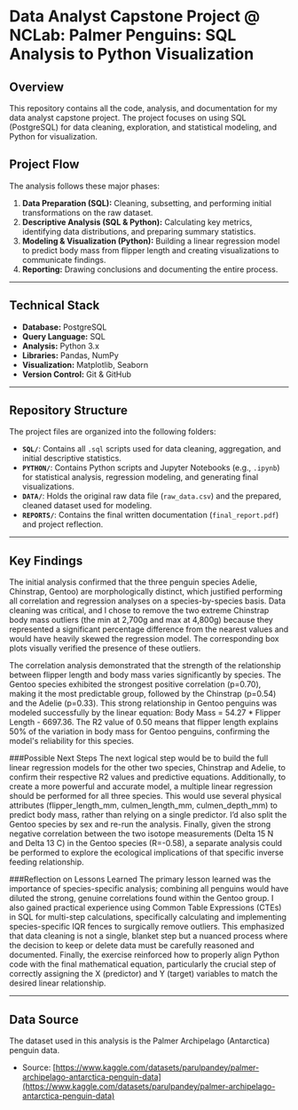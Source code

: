 # Data Analyst Capstone Project @ NCLab: Palmer Penguins: SQL Analysis to Python Visualization
## Overview
This repository contains all the code, analysis, and documentation for my data analyst capstone project. The project focuses on using SQL (PostgreSQL) for data cleaning, exploration, and statistical modeling, and Python for visualization.

## Project Flow

The analysis follows these major phases:

1.  **Data Preparation (SQL):** Cleaning, subsetting, and performing initial transformations on the raw dataset.
2.  **Descriptive Analysis (SQL & Python):** Calculating key metrics, identifying data distributions, and preparing summary statistics.
3.  **Modeling & Visualization (Python):** Building a linear regression model to predict body mass from flipper length and creating visualizations to communicate findings.
4.  **Reporting:** Drawing conclusions and documenting the entire process.

---

## Technical Stack
* **Database:** PostgreSQL
* **Query Language:** SQL
* **Analysis:** Python 3.x
* **Libraries:** Pandas, NumPy
* **Visualization:** Matplotlib, Seaborn
* **Version Control:** Git & GitHub

---

## Repository Structure

The project files are organized into the following folders:

* **`SQL/`**: Contains all `.sql` scripts used for data cleaning, aggregation, and initial descriptive statistics.
* **`PYTHON/`**: Contains Python scripts and Jupyter Notebooks (e.g., `.ipynb`) for statistical analysis, regression modeling, and generating final visualizations.
* **`DATA/`**: Holds the original raw data file (`raw_data.csv`) and the prepared, cleaned dataset used for modeling.
* **`REPORTS/`**: Contains the final written documentation (`final_report.pdf`) and project reflection.

---

## Key Findings
The initial analysis confirmed that the three penguin species Adelie, Chinstrap, Gentoo) are morphologically distinct, which justified performing all correlation and regression analyses on a species-by-species basis. Data cleaning was critical, and I chose to remove the two extreme Chinstrap body mass outliers (the min at 2,700g and max at 4,800g) because they represented a significant percentage difference from the nearest values and would have heavily skewed the regression model. The corresponding box plots visually verified the presence of these outliers.

The correlation analysis demonstrated that the strength of the relationship between flipper length and body mass varies significantly by species. The Gentoo species exhibited the strongest positive correlation (p=0.70), making it the most predictable group, followed by the Chinstrap (p=0.54) and the Adelie (p=0.33). This strong relationship in Gentoo penguins was modeled successfully by the linear equation: Body Mass = 54.27 * Flipper Length - 6697.36. The R2 value of 0.50 means that flipper length explains 50% of the variation in body mass for Gentoo penguins, confirming the model's reliability for this species.

###Possible Next Steps
The next logical step would be to build the full linear regression models for the other two species, Chinstrap and Adelie, to confirm their respective R2 values and predictive equations. Additionally, to create a more powerful and accurate model, a multiple linear regression should be performed for all three species. This would use several physical attributes (flipper_length_mm, culmen_length_mm, culmen_depth_mm) to predict body mass, rather than relying on a single predictor. I’d also split the Gentoo species by sex and re-run the analysis. Finally, given the strong negative correlation between the two isotope measurements (Delta 15 N and Delta 13 C) in the Gentoo species (R=-0.58), a separate analysis could be performed to explore the ecological implications of that specific inverse feeding relationship.

###Reflection on Lessons Learned
The primary lesson learned was the importance of species-specific analysis; combining all penguins would have diluted the strong, genuine correlations found within the Gentoo group. I also gained practical experience using Common Table Expressions (CTEs) in SQL for multi-step calculations, specifically calculating and implementing species-specific IQR fences to surgically remove outliers. This emphasized that data cleaning is not a single, blanket step but a nuanced process where the decision to keep or delete data must be carefully reasoned and documented. Finally, the exercise reinforced how to properly align Python code with the final mathematical equation, particularly the crucial step of correctly assigning the X (predictor) and Y (target) variables to match the desired linear relationship.

---

## Data Source

The dataset used in this analysis is the Palmer Archipelago (Antarctica) penguin data.

* Source: [https://www.kaggle.com/datasets/parulpandey/palmer-archipelago-antarctica-penguin-data](https://www.kaggle.com/datasets/parulpandey/palmer-archipelago-antarctica-penguin-data)
